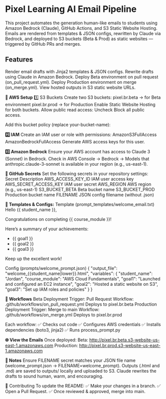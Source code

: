 # Pixel Learning AI Email Pipeline
This project automates the generation  human-like emails to students using Amazon Bedrock (Claude), GitHub Actions, and S3 Static Website Hosting.
Emails are rendered from templates & JSON configs, rewritten by Claude via Bedrock, and deployed to S3 buckets (Beta & Prod) as static websites — triggered by GitHub PRs and merges.

## Features
Render email drafts with Jinja2 templates & JSON configs.
Rewrite drafts using Claude in Amazon Bedrock.
Deploy Beta environment on pull request (on_pull_request.yml).
Deploy Production environment on merge (on_merge.yml).
View hosted outputs in S3 static website URLs.

**🔧 AWS Setup**
1️⃣ 
S3 Buckets
Create two S3 buckets:
pixel.br.beta → for Beta environment
pixel.br.prod → for Production
Enable Static Website Hosting for both buckets.
Allow public read access:
Uncheck Block all public access.

Add this bucket policy (replace your-bucket-name):


**2️⃣ 
IAM**
Create an IAM user or role with permissions:
AmazonS3FullAccess
AmazonBedrockFullAccess
Generate AWS access keys for this user.

**3️⃣ 
Amazon Bedrock**
Ensure your AWS account has access to Claude 3 (Sonnet) in Bedrock.
Check in AWS Console → Bedrock → Models that anthropic.claude-3-sonnet is available in your region (e.g., us-east-1).

**🔑 GitHub Secrets**
Set the following secrets in your repository settings:
Secret	Description
AWS_ACCESS_KEY_ID	IAM user access key
AWS_SECRET_ACCESS_KEY	IAM user secret
AWS_REGION	AWS region (e.g., us-east-1)
S3_BUCKET_BETA	Beta bucket name
S3_BUCKET_PROD	Production bucket name
FILENAME	JSON config filename (without .json)

**📝 Templates & Configs:**
Template (prompt_templates/welcome_email.txt)
Hello {{ student_name }},

Congratulations on completing {{ course_module }}!

Here’s a summary of your achievements:
- {{ goal1 }}
- {{ goal2 }}
- {{ goal3 }}

Keep up the excellent work!


Config (prompts/welcome_prompt.json)
{
  "output_file": "welcome_{{student_name|lower}}.html",
  "variables": {
    "student_name": "Jordan",
    "course_module": "AWS Cloud Fundamentals",
    "goal1": "Launched and configured an EC2 instance",
    "goal2": "Hosted a static website on S3",
    "goal3": "Set up IAM roles and policies"
  }
}

**🔄 Workflows**
Beta Deployment
Trigger: Pull Request
Workflow: .github/workflows/on_pull_request.yml
Deploys to pixel.br.beta
Production Deployment
Trigger: Merge to main
Workflow: .github/workflows/on_merge.yml
Deploys to pixel.br.prod

Each workflow:
✅ Checks out code
✅ Configures AWS credentials
✅ Installs dependencies (boto3, jinja2)
✅ Runs process_prompt.py

**🌐 View the Emails**
Once deployed:
Beta:
http://pixel.br.beta.s3-website-us-east-1.amazonaws.com
Production:
http://pixel.br.prod.s3-website-us-east-1.amazonaws.com

**📄 Notes**
Ensure FILENAME secret matches your JSON file name (welcome_prompt.json → FILENAME=welcome_prompt).
Outputs (.html and .md) are saved to outputs/ locally and uploaded to S3.
Claude rewrites the drafts to sound human, warm, and encouraging.

🧪 Contributing
To update the README:
✅ Make your changes in a branch.
✅ Open a Pull Request.
✅ Once reviewed & approved, merge into main.
